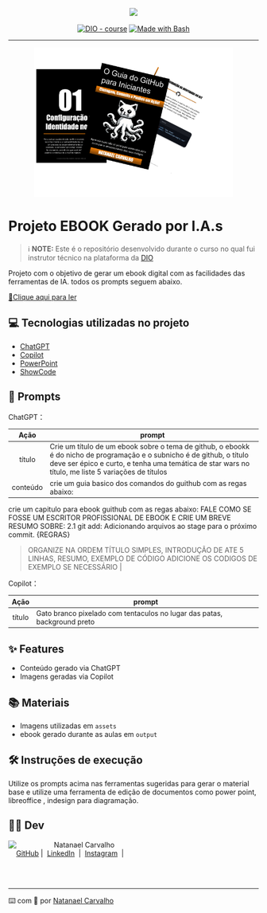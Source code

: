 <p align="center">
    <img width="100" src=".github/assets/banner.png">
</p>


<p align="center">
<a href="https://dio.me/"><img src="https://img.shields.io/badge/DIO-Course-28DA77?logo=youtube" alt="DIO - course"></a>
<a href="https://www.gnu.org/software/bash/" title="Go to Bash homepage"><img src="https://img.shields.io/badge/Prompt-Project-blue?logo=gnu-bash&amp;logoColor=white" alt="Made with Bash"></a></p>

-------


<p align="center">
<img 
    src="./assets/cover.png"
    width="400"  
/>
</p>

# Projeto EBOOK Gerado por I.A.s


 > ℹ️ **NOTE:** Este é o repositório desenvolvido durante o curso no qual fui instrutor técnico na plataforma da [DIO](https://dio.me)

Projeto com o objetivo de gerar um ebook digital com as facilidades das ferramentas de IA. todos os prompts
seguem abaixo.

<a href="https://github.com/NatanCarFF/prompts-recipe-to-create-a-ebook/blob/main/output/ebook-guia-guithub-natanael-carvalho.pdf" title="View PDF now"> 📕Clique aqui para ler</a>

## 💻 Tecnologias utilizadas no projeto

- [ChatGPT](https://chat.openai.com/) 
- [Copilot](https://copilot.microsoft.com/images/create/pixelated-white-cat-with-black-background-and-octo/1-66353e019db4463a8da2a79b5c4e356f?id=aPr94ef4bTDOu6D%2b2MNklQ%3d%3d&view=detailv2&idpp=genimg&idpclose=1&thId=OIG2.hQVK6YrBGpUVJyjxXdUL&FORM=SYDBIC)
- [PowerPoint](https://www.microsoft.com/en/microsoft-365/powerpoint)
- [ShowCode](https://showcode.app/)

## 🧠 Prompts


ChatGPT：

|   Ação   | prompt                                                                                                                                                                                                                                                                         |
| :------: | ------------------------------------------------------------------------------------------------------------------------------------------------------------------------------------------------------------------------------------------------------------------------------ |
|  título  | Crie um título de um ebook sobre o tema de github, o ebookk é do nicho de programação e o subnicho é de github, o título deve ser épico e curto, e tenha uma temática de star wars no título, me liste 5 variações de títulos                                                        |
| conteúdo | crie um guia basico dos comandos do guithub com as regas abaixo:
crie um capitulo para ebook guithub com as regas abaixo:
FALE COMO SE FOSSE UM ESCRITOR PROFISSIONAL DE EBOOK E CRIE UM BREVE RESUMO SOBRE: 2.1 git add: Adicionando arquivos ao stage para o próximo commit.
{REGRAS}
> ORGANIZE NA ORDEM TÍTULO SIMPLES, INTRODUÇÃO DE ATE 5 LINHAS, RESUMO, EXEMPLO DE CÓDIGO
> ADICIONE OS CODIGOS DE EXEMPLO SE NECESSÁRIO
|

Copilot：

|  Ação  | prompt                                                                                 |
| :----: | -------------------------------------------------------------------------------------- |
| título | Gato branco pixelado com tentaculos no lugar das patas, background preto |

## ✨ Features

- Conteúdo gerado via ChatGPT
- Imagens geradas via Copilot

## 📚 Materiais

- Imagens utilizadas em `assets`
- ebook gerado durante as aulas em `output`

## 🛠️ Instruções de execução

Utilize os prompts acima nas ferramentas sugeridas para gerar o material base e utilize uma ferramenta de edição de documentos como power point, libreoffice , indesign para diagramação.

## 👨‍💻 Dev

<p>
    <img 
      align=left 
      margin=10 
      width=80 
      src="https://avatars.githubusercontent.com/u/161735922?v=4"
    />
    <p>&nbsp&nbsp&nbspNatanael Carvalho<br>
    &nbsp&nbsp&nbsp
    <a href="https://github.com/NatanCarFF">
    GitHub</a>&nbsp;|&nbsp;
    <a href="www.linkedin.com/in/
natanaelcarvalhodasilva">LinkedIn</a>
&nbsp;|&nbsp;
    <a href="https://www.instagram.com/natancarff/">
    Instagram</a>
&nbsp;|&nbsp;</p>
</p>
<br/><br/>
<p>

---

⌨️ com 💜 por [Natanael Carvalho](https://github.com/NatanCarFF)

